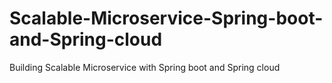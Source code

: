 # Scalable-Microservice-Spring-boot-and-Spring-cloud
Building Scalable Microservice with  Spring boot and Spring cloud

